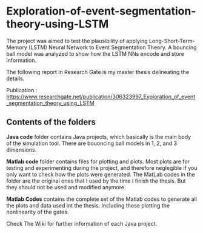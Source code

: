 #  Exploration-of-event-segmentation-theory-using-LSTM

The project was aimed to test the plausibility of applying Long-Short-Term-Memory (LSTM) Neural Network to Event Segmentation Theory. A bouncing ball model was analyzed to show how the LSTM NNs encode and store information.

The following report in Research Gate is my master thesis delineating the details.

Publication : https://www.researchgate.net/publication/306323997_Exploration_of_event_segmentation_theory_using_LSTM 

## Contents of the folders

**Java code** folder contains Java projects, which basically is the main body of the simulation tool. There are bouoncing ball models in 1, 2, and 3 dimensions. 

**Matlab code** folder contains files for plotting and plots. Most plots are for testing and experimenting during the project, and therefore neglegible if you only want to check how the plots were generated. The MatLab codes in the folder are the original ones that I used by the time I finish the thesis. But they should not be used and modified anymore.

**Matlab Codes** contains the complete set of the Matlab codes to generate all the plots and data used int the thesis. Including those plotting the nonlinearity of the gates.

Check The Wiki for further information of each Java project.
